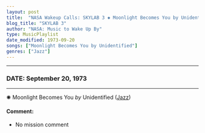 ```yaml
---
layout: post
title:  "NASA Wakeup Calls: SKYLAB 3 ✺ Moonlight Becomes You by Unidentified ✧ September 20, 1973"
blog_title: "SKYLAB 3"
author: "NASA: Music to Wake Up By"
type: MusicPlaylist
date_modified: 1973-09-20
songs: ["Moonlight Becomes You by Unidentified"]
genres: ["Jazz"]
---
```


----
### DATE: September 20, 1973
----
✺ Moonlight Becomes You *by* Unidentified ([Jazz](https://www.discogs.com/genre/Jazz)) <a target="blank_" href="https://www.discogs.com/Eddie-Higgins-Moonlight-Becomes-You-/release/9767002">
    <i class="fas fa-compact-disc"
       title="Discogs entry for this song"
       alt="Discogs entry for this song"
       style="font-size: 1.1em;"></i></a>
    

#### Comment:
* No mission comment



<br/>
<center>
	<a target="_blank"
	   href="https://twitter.com/intent/tweet?hashtags=Space,NASA,Playlist,NASAWakeupCalls,SpaceProgram&text=🚀 {{ page.author}}, {{ page.title }}. {{ site.url }}{{ page.url }}&via=nasawakeupcalls"><i class="fab fa-twitter" title="Tweet this page" alt="Tweet this page" style="font-size: 1.3em;"></i></a>
	&nbsp; 	<i class="fas fa-user-astronaut" style="font-size: 1.5em;"></i> &nbsp;
    <a id="custom_amazon_link"
       type="amzn" search="#"
       category="popular music">
    <i class="fab fa-amazon" style="font-size: 1.3em;"></i></a>
</center>

<!-- Randomly resolve an individual entry from a song array -->
<script src="/assets/javascript/seedrandom.min.js"></script>
<script>
  var wake_me_up = ["Moonlight Becomes You by Unidentified"];
  var prng = new Math.seedrandom();
  function randomSong() {
    song = wake_me_up[Math.floor(Math.random() * wake_me_up.length)];
    var amazon_link = document.getElementById("custom_amazon_link");
    amazon_link.setAttribute("search", song);
  }
  window.onload = randomSong();
</script>
